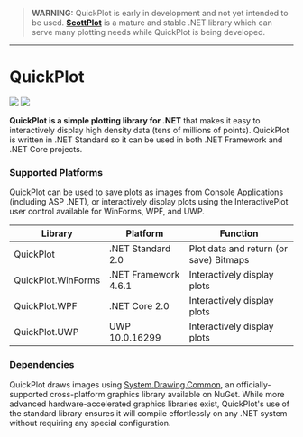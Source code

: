 > **WARNING:** QuickPlot is early in development and not yet intended to be used. **[ScottPlot](https://github.com/swharden/ScottPlot)** is a mature and stable .NET library which can serve many plotting needs while QuickPlot is being developed.

---

# QuickPlot
[![](https://img.shields.io/azure-devops/build/swharden/swharden/1?label=Build&logo=azure%20pipelines)](https://dev.azure.com/swharden/swharden/_build/latest?definitionId=1&branchName=master)
[![](https://img.shields.io/azure-devops/tests/swharden/swharden/1?label=Tests&logo=azure%20pipelines)](https://dev.azure.com/swharden/swharden/_build/latest?definitionId=1&branchName=master)

**QuickPlot is a simple plotting library for .NET** that makes it easy to interactively display high density data (tens of millions of points). QuickPlot is written in .NET Standard so it can be used in both .NET Framework and .NET Core projects.

### Supported Platforms

QuickPlot can be used to save plots as images from Console Applications (including ASP .NET), or interactively display plots using the InteractivePlot user control available for WinForms, WPF, and UWP.

Library | Platform | Function
---|---|---
QuickPlot | .NET Standard 2.0 | Plot data and return (or save) Bitmaps
QuickPlot.WinForms | .NET Framework 4.6.1 | Interactively display plots
QuickPlot.WPF | .NET Core 2.0 | Interactively display plots
QuickPlot.UWP | UWP 10.0.16299 | Interactively display plots

### Dependencies

QuickPlot draws images using [System.Drawing.Common](https://www.nuget.org/packages/System.Drawing.Common/), an officially-supported cross-platform graphics library available on NuGet. While more advanced hardware-accelerated graphics libraries exist, QuickPlot's use of the standard library ensures it will compile effortlessly on any .NET system without requiring any special configuration.

